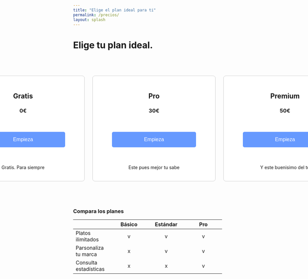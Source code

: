 ```yaml
---
title: "Elige el plan ideal para ti"
permalink: /precios/
layout: splash
---
```


# Elige tu plan ideal.

<style>

/* Aplicar un poco de margen superior al elemento <main> */
main {
    padding-top: 200px; /* Ajusta este valor según sea necesario para evitar el solapamiento */
}
  
.plan-container {
  display: flex;
  justify-content: center;
}

.plan {
  width: 400px; /* Ancho deseado de cada plan */
  padding: 20px;
  border: 1px solid #ccc;
  border-radius: 8px;
  background: white;
  text-align: center;
  margin-bottom: 60px; /* Espacio inferior entre cada plan */
  margin-top: 60px;
  margin-left: 12px;
  margin-right: 12px;
}

.plan-button {
  background-color: #6699ff; /* Cambio de color */
  color: white;
  border: none;
  padding: 15px 100px;
  margin: 40px;
  text-align: center;
  text-decoration: none;
  display: inline-block;
  font-size: 16px;
  border-radius: 5px;
  cursor: pointer;
}

.plan-button:hover {
  background-color: #4c80d9; /* Cambio de color en el hover */
}
</style>

<div class="plan-container">
  <div class="plan">
    <h2>Gratis</h2>
    <h3>0€</h3>
    <button class="plan-button" onclick="location.href='/payment_form/?plan=Gratis'">Empieza</button>
    <p>Gratis. Para siempre</p>
  </div>

  <div class="plan">
    <h2>Pro</h2>
    <h3>30€</h3>
    <button class="plan-button" onclick="location.href='/payment_form/?plan=Pro'">Empieza</button>
    <p>Este pues mejor tu sabe</p>
  </div>

  <div class="plan">
    <h2>Premium</h2>
    <h3>50€</h3>
    <button class="plan-button" onclick="location.href='/payment_form/?plan=Premium'">Empieza</button>
    <p>Y este buenisimo del to</p>
  </div>
</div>



<h3> Compara los planes </h3>
<style>

.table-container {
  margin-top: 60px; /* Ajusta el margen superior según sea necesario */
}

.table-container table {
  width: 600px;
  border-collapse: collapse;
}

.table-container th, .table-container td {
  padding: 8px;
  border: 1px solid #ccc;
  text-align: left;
}
</style>

<div class="table-container">
  <table>
    <thead>
      <tr>
        <th style="width: 100px;"></th>
        <th style="width: 100px;text-align: center;">Básico</th>
        <th style="width: 100px;text-align: center;">Estándar</th>
        <th style="width: 100px;text-align: center;">Pro</th>
      </tr>
    </thead>
    <tbody>
      <tr>
        <td style="width: 100px;">Platos ilimitados</td>
        <td style="width: 100px;text-align: center;">v</td>
        <td style="width: 100px;text-align: center;">v</td>
        <td style="width: 100px;text-align: center;">v</td>
      </tr>
      <tr>
        <td style="width: 100px;">Parsonaliza tu marca</td>
        <td style="width: 100px;text-align: center;">x</td>
        <td style="width: 100px;text-align: center;">v</td>
        <td style="width: 100px;text-align: center;">v</td>
      </tr>
      <tr>
        <td style="width: 100px;">Consulta estadísticas</td>
        <td style="width: 100px;text-align: center;">x</td>
        <td style="width: 100px;text-align: center;">x</td>
        <td style="width: 100px;text-align: center;">v</td>
      </tr>
    </tbody>
  </table>
</div>

